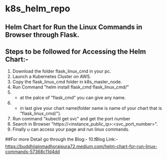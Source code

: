 # k8s_helm_repo

## Helm Chart for Run the Linux Commands in Browser through Flask.

## Steps to be followed for Accessing the Helm Chart:-
1. Download the folder flask_linux_cmd in your pc.
2. Launch a Kubernetes Cluster on AWS.
3. Copy the flask_linux_cmd folder in k8s_master_node.
4. Run Command "helm install flask_cmd flask_linux_cmd/"
5.  - at the palce of "flask_cmd" you can give any name.
6.  - in last give your chart name(folder name is name of your chart that is "flask_linux_cmd/").
7. Run command "kubectl get svc" and get the port number
8. Search in Browser "https://<instance_public_ip>:<svc_port_number>".
9. Finally u can access your page and run linux commands.

##For more Detail go through the Blog:-
10.❗Blog Link:- https://buddhijainmadhorajpura72.medium.com/helm-chart-for-run-linux-commands-57368c11d4dd

